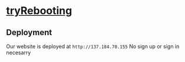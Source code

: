 # [tryRebooting](https://hacc2023.github.io/tryRebooting/)

## Deployment

Our website is deployed at `http://137.184.70.155`
No sign up or sign in necesarry
